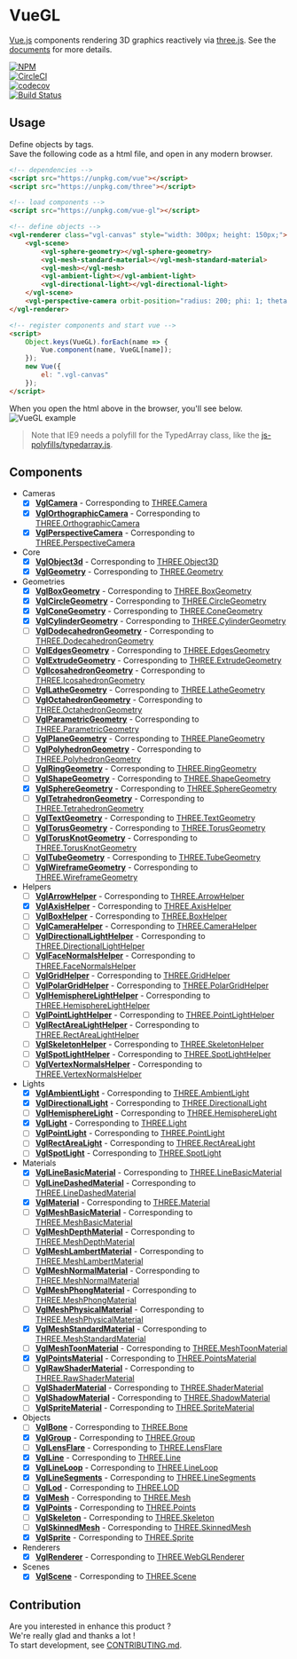 # VueGL
[Vue.js](https://vuejs.org/) components rendering 3D graphics reactively via [three.js](https://threejs.org/). See the [documents](https://vue-gl.github.io/vue-gl/) for more details.

[![NPM](https://nodei.co/npm/vue-gl.png?compact=true)](https://nodei.co/npm/vue-gl/)  
[![CircleCI](https://circleci.com/gh/vue-gl/vue-gl.svg?style=svg)](https://circleci.com/gh/vue-gl/vue-gl)  
[![codecov](https://codecov.io/gh/vue-gl/vue-gl/branch/master/graph/badge.svg)](https://codecov.io/gh/vue-gl/vue-gl)  
[![Build Status](https://saucelabs.com/browser-matrix/vuegl.svg)](https://saucelabs.com/beta/builds/8a544a31f8174ff28d19b5ad3f70c18c)
## Usage
Define objects by tags.  
Save the following code as a html file, and open in any modern browser.
```html
<!-- dependencies -->
<script src="https://unpkg.com/vue"></script>
<script src="https://unpkg.com/three"></script>

<!-- load components -->
<script src="https://unpkg.com/vue-gl"></script>

<!-- define objects -->
<vgl-renderer class="vgl-canvas" style="width: 300px; height: 150px;">
    <vgl-scene>
        <vgl-sphere-geometry></vgl-sphere-geometry>
        <vgl-mesh-standard-material></vgl-mesh-standard-material>
        <vgl-mesh></vgl-mesh>
        <vgl-ambient-light></vgl-ambient-light>
        <vgl-directional-light></vgl-directional-light>
    </vgl-scene>
    <vgl-perspective-camera orbit-position="radius: 200; phi: 1; theta: 1;"></vgl-perspective-camera>
</vgl-renderer>

<!-- register components and start vue -->
<script>
    Object.keys(VueGL).forEach(name => {
        Vue.component(name, VueGL[name]);
    });
    new Vue({
        el: ".vgl-canvas"
    });
</script>
```
When you open the html above in the browser, you'll see below.  
![VueGL example](https://www.evernote.com/shard/s42/sh/475e146b-d187-4abb-8793-09bf0561a295/c581691f3ea3f0f1603fdfb5467bf485/res/67489a93-c191-4da5-a353-a15d0120230c/2017-09-21-iloveimg-cropped.png?resizeSmall&width=832)

> Note that IE9 needs a polyfill for the TypedArray class, like the [js-polyfills/typedarray.js](https://github.com/inexorabletash/polyfill/blob/master/typedarray.js).
## Components
- Cameras
  - [x] **[VglCamera](src/vgl-camera.js)** - Corresponding to [THREE.Camera](https://threejs.org/docs/index.html#api/cameras/Camera)
  - [x] **[VglOrthographicCamera](src/vgl-orthographic-camera.js)** - Corresponding to [THREE.OrthographicCamera](https://threejs.org/docs/index.html#api/cameras/OrthographicCamera)
  - [x] **[VglPerspectiveCamera](src/vgl-perspective-camera.js)** - Corresponding to [THREE.PerspectiveCamera](https://threejs.org/docs/index.html#api/cameras/PerspectiveCamera)
- Core
  - [x] **[VglObject3d](src/vgl-object3d.js)** - Corresponding to [THREE.Object3D](https://threejs.org/docs/index.html#api/core/Object3D)
  - [x] **[VglGeometry](src/vgl-geometry.js)** - Corresponding to [THREE.Geometry](https://threejs.org/docs/index.html#api/core/Geometry)
- Geometries
  - [x] **[VglBoxGeometry](src/vgl-box-geometry.js)** - Corresponding to [THREE.BoxGeometry](https://threejs.org/docs/index.html#api/geometries/BoxGeometry)
  - [x] **[VglCircleGeometry](src/vgl-circle-geometry.js)** - Corresponding to [THREE.CircleGeometry](https://threejs.org/docs/index.html#api/geometries/CircleGeometry)
  - [x] **[VglConeGeometry](src/vgl-cone-geometry.js)** - Corresponding to [THREE.ConeGeometry](https://threejs.org/docs/index.html#api/geometries/ConeGeometry)
  - [x] **[VglCylinderGeometry](src/vgl-cylinder-geometry.js)** - Corresponding to [THREE.CylinderGeometry](https://threejs.org/docs/index.html#api/geometries/CylinderGeometry)
  - [ ] **[VglDodecahedronGeometry](src/vgl-dodecahedron-geometry.js)** - Corresponding to [THREE.DodecahedronGeometry](https://threejs.org/docs/index.html#api/geometries/DodecahedronGeometry)
  - [ ] **[VglEdgesGeometry](src/vgl-edges-geometry.js)** - Corresponding to [THREE.EdgesGeometry](https://threejs.org/docs/index.html#api/geometries/EdgesGeometry)
  - [ ] **[VglExtrudeGeometry](src/vgl-extrude-geometry.js)** - Corresponding to [THREE.ExtrudeGeometry](https://threejs.org/docs/index.html#api/geometries/ExtrudeGeometry)
  - [ ] **[VglIcosahedronGeometry](src/vgl-icosahedron-geometry.js)** - Corresponding to [THREE.IcosahedronGeometry](https://threejs.org/docs/index.html#api/geometries/IcosahedronGeometry)
  - [ ] **[VglLatheGeometry](src/vgl-lathe-geometry.js)** - Corresponding to [THREE.LatheGeometry](https://threejs.org/docs/index.html#api/geometries/LatheGeometry)
  - [ ] **[VglOctahedronGeometry](src/vgl-octahedron-geometry.js)** - Corresponding to [THREE.OctahedronGeometry](https://threejs.org/docs/index.html#api/geometries/OctahedronGeometry)
  - [ ] **[VglParametricGeometry](src/vgl-parametric-geometry.js)** - Corresponding to [THREE.ParametricGeometry](https://threejs.org/docs/index.html#api/geometries/ParametricGeometry)
  - [ ] **[VglPlaneGeometry](src/vgl-plane-geometry.js)** - Corresponding to [THREE.PlaneGeometry](https://threejs.org/docs/index.html#api/geometries/PlaneGeometry)
  - [ ] **[VglPolyhedronGeometry](src/vgl-polyhedron-geometry.js)** - Corresponding to [THREE.PolyhedronGeometry](https://threejs.org/docs/index.html#api/geometries/PolyhedronGeometry)
  - [ ] **[VglRingGeometry](src/vgl-ring-geometry.js)** - Corresponding to [THREE.RingGeometry](https://threejs.org/docs/index.html#api/geometries/RingGeometry)
  - [ ] **[VglShapeGeometry](src/vgl-shape-geometry.js)** - Corresponding to [THREE.ShapeGeometry](https://threejs.org/docs/index.html#api/geometries/ShapeGeometry)
  - [x] **[VglSphereGeometry](src/vgl-sphere-geometry.js)** - Corresponding to [THREE.SphereGeometry](https://threejs.org/docs/index.html#api/geometries/SphereGeometry)
  - [ ] **[VglTetrahedronGeometry](src/vgl-tetrahedron-geometry.js)** - Corresponding to [THREE.TetrahedronGeometry](https://threejs.org/docs/index.html#api/geometries/TetrahedronGeometry)
  - [ ] **[VglTextGeometry](src/vgl-text-geometry.js)** - Corresponding to [THREE.TextGeometry](https://threejs.org/docs/index.html#api/geometries/TextGeometry)
  - [ ] **[VglTorusGeometry](src/vgl-torus-geometry.js)** - Corresponding to [THREE.TorusGeometry](https://threejs.org/docs/index.html#api/geometries/TorusGeometry)
  - [ ] **[VglTorusKnotGeometry](src/vgl-torus-knot-geometry.js)** - Corresponding to [THREE.TorusKnotGeometry](https://threejs.org/docs/index.html#api/geometries/TorusKnotGeometry)
  - [ ] **[VglTubeGeometry](src/vgl-tube-geometry.js)** - Corresponding to [THREE.TubeGeometry](https://threejs.org/docs/index.html#api/geometries/TubeGeometry)
  - [ ] **[VglWireframeGeometry](src/vgl-wireframe-geometry.js)** - Corresponding to [THREE.WireframeGeometry](https://threejs.org/docs/index.html#api/geometries/WireframeGeometry)
- Helpers
  - [ ] **[VglArrowHelper](src/vgl-arrow-helper.js)** - Corresponding to [THREE.ArrowHelper](https://threejs.org/docs/index.html#api/helpers/ArrowHelper)
  - [x] **[VglAxisHelper](src/vgl-axis-helper.js)** - Corresponding to [THREE.AxisHelper](https://threejs.org/docs/index.html#api/helpers/AxisHelper)
  - [ ] **[VglBoxHelper](src/vgl-box-helper.js)** - Corresponding to [THREE.BoxHelper](https://threejs.org/docs/index.html#api/helpers/BoxHelper)
  - [ ] **[VglCameraHelper](src/vgl-camera-helper.js)** - Corresponding to [THREE.CameraHelper](https://threejs.org/docs/index.html#api/helpers/CameraHelper)
  - [ ] **[VglDirectionalLightHelper](src/vgl-directional-light-helper.js)** - Corresponding to [THREE.DirectionalLightHelper](https://threejs.org/docs/index.html#api/helpers/DirectionalLightHelper)
  - [ ] **[VglFaceNormalsHelper](src/vgl-face-normals-helper.js)** - Corresponding to [THREE.FaceNormalsHelper](https://threejs.org/docs/index.html#api/helpers/FaceNormalsHelper)
  - [ ] **[VglGridHelper](src/vgl-grid-helper.js)** - Corresponding to [THREE.GridHelper](https://threejs.org/docs/index.html#api/helpers/GridHelper)
  - [ ] **[VglPolarGridHelper](src/vgl-polar-grid-helper.js)** - Corresponding to [THREE.PolarGridHelper](https://threejs.org/docs/index.html#api/helpers/PolarGridHelper)
  - [ ] **[VglHemisphereLightHelper](src/vgl-hemisphere-light-helper.js)** - Corresponding to [THREE.HemisphereLightHelper](https://threejs.org/docs/index.html#api/helpers/HemisphereLightHelper)
  - [ ] **[VglPointLightHelper](src/vgl-point-light-helper.js)** - Corresponding to [THREE.PointLightHelper](https://threejs.org/docs/index.html#api/helpers/PointLightHelper)
  - [ ] **[VglRectAreaLightHelper](src/vgl-rect-area-light-helper.js)** - Corresponding to [THREE.RectAreaLightHelper](https://threejs.org/docs/index.html#api/helpers/RectAreaLightHelper)
  - [ ] **[VglSkeletonHelper](src/vgl-skeleton-helper.js)** - Corresponding to [THREE.SkeletonHelper](https://threejs.org/docs/index.html#api/helpers/SkeletonHelper)
  - [ ] **[VglSpotLightHelper](src/vgl-spot-light-helper.js)** - Corresponding to [THREE.SpotLightHelper](https://threejs.org/docs/index.html#api/helpers/SpotLightHelper)
  - [ ] **[VglVertexNormalsHelper](src/vgl-vertex-normals-helper.js)** - Corresponding to [THREE.VertexNormalsHelper](https://threejs.org/docs/index.html#api/helpers/VertexNormalsHelper)
- Lights
  - [x] **[VglAmbientLight](src/vgl-ambient-light.js)** - Corresponding to [THREE.AmbientLight](https://threejs.org/docs/index.html#api/lights/AmbientLight)
  - [x] **[VglDirectionalLight](src/vgl-directional-light.js)** - Corresponding to [THREE.DirectionalLight](https://threejs.org/docs/index.html#api/lights/DirectionalLight)
  - [ ] **[VglHemisphereLight](src/vgl-hemisphere-light.js)** - Corresponding to [THREE.HemisphereLight](https://threejs.org/docs/index.html#api/lights/HemisphereLight)
  - [x] **[VglLight](src/vgl-light.js)** - Corresponding to [THREE.Light](https://threejs.org/docs/index.html#api/lights/Light)
  - [ ] **[VglPointLight](src/vgl-point-light.js)** - Corresponding to [THREE.PointLight](https://threejs.org/docs/index.html#api/lights/PointLight)
  - [ ] **[VglRectAreaLight](src/vgl-rect-area-light.js)** - Corresponding to [THREE.RectAreaLight](https://threejs.org/docs/index.html#api/lights/RectAreaLight)
  - [ ] **[VglSpotLight](src/vgl-spot-light.js)** - Corresponding to [THREE.SpotLight](https://threejs.org/docs/index.html#api/lights/SpotLight)
- Materials
  - [x] **[VglLineBasicMaterial](src/vgl-line-basic-material.js)** - Corresponding to [THREE.LineBasicMaterial](https://threejs.org/docs/index.html#api/materials/LineBasicMaterial)
  - [ ] **[VglLineDashedMaterial](src/vgl-line-dashed-material.js)** - Corresponding to [THREE.LineDashedMaterial](https://threejs.org/docs/index.html#api/materials/LineDashedMaterial)
  - [x] **[VglMaterial](src/vgl-material.js)** - Corresponding to [THREE.Material](https://threejs.org/docs/index.html#api/materials/Material)
  - [ ] **[VglMeshBasicMaterial](src/vgl-mesh-basic-material.js)** - Corresponding to [THREE.MeshBasicMaterial](https://threejs.org/docs/index.html#api/materials/MeshBasicMaterial)
  - [ ] **[VglMeshDepthMaterial](src/vgl-mesh-depth-material.js)** - Corresponding to [THREE.MeshDepthMaterial](https://threejs.org/docs/index.html#api/materials/MeshDepthMaterial)
  - [ ] **[VglMeshLambertMaterial](src/vgl-mesh-lambert-material.js)** - Corresponding to [THREE.MeshLambertMaterial](https://threejs.org/docs/index.html#api/materials/MeshLambertMaterial)
  - [ ] **[VglMeshNormalMaterial](src/vgl-mesh-normal-material.js)** - Corresponding to [THREE.MeshNormalMaterial](https://threejs.org/docs/index.html#api/materials/MeshNormalMaterial)
  - [ ] **[VglMeshPhongMaterial](src/vgl-mesh-phong-material.js)** - Corresponding to [THREE.MeshPhongMaterial](https://threejs.org/docs/index.html#api/materials/MeshPhongMaterial)
  - [ ] **[VglMeshPhysicalMaterial](src/vgl-mesh-physical-material.js)** - Corresponding to [THREE.MeshPhysicalMaterial](https://threejs.org/docs/index.html#api/materials/MeshPhysicalMaterial)
  - [x] **[VglMeshStandardMaterial](src/vgl-mesh-standard-material.js)** - Corresponding to [THREE.MeshStandardMaterial](https://threejs.org/docs/index.html#api/materials/MeshStandardMaterial)
  - [ ] **[VglMeshToonMaterial](src/vgl-mesh-toon-material.js)** - Corresponding to [THREE.MeshToonMaterial](https://threejs.org/docs/index.html#api/materials/MeshToonMaterial)
  - [x] **[VglPointsMaterial](src/vgl-points-material.js)** - Corresponding to [THREE.PointsMaterial](https://threejs.org/docs/index.html#api/materials/PointsMaterial)
  - [ ] **[VglRawShaderMaterial](src/vgl-raw-shader-material.js)** - Corresponding to [THREE.RawShaderMaterial](https://threejs.org/docs/index.html#api/materials/RawShaderMaterial)
  - [ ] **[VglShaderMaterial](src/vgl-shader-material.js)** - Corresponding to [THREE.ShaderMaterial](https://threejs.org/docs/index.html#api/materials/ShaderMaterial)
  - [ ] **[VglShadowMaterial](src/vgl-shadow-material.js)** - Corresponding to [THREE.ShadowMaterial](https://threejs.org/docs/index.html#api/materials/ShadowMaterial)
  - [ ] **[VglSpriteMaterial](src/vgl-sprite-material.js)** - Corresponding to [THREE.SpriteMaterial](https://threejs.org/docs/index.html#api/materials/SpriteMaterial)
- Objects
  - [ ] **[VglBone](src/vgl-bone.js)** - Corresponding to [THREE.Bone](https://threejs.org/docs/index.html#api/objects/Bone)
  - [x] **[VglGroup](src/vgl-group.js)** - Corresponding to [THREE.Group](https://threejs.org/docs/index.html#api/objects/Group)
  - [ ] **[VglLensFlare](src/vgl-lens-flare.js)** - Corresponding to [THREE.LensFlare](https://threejs.org/docs/index.html#api/objects/LensFlare)
  - [x] **[VglLine](src/vgl-line.js)** - Corresponding to [THREE.Line](https://threejs.org/docs/index.html#api/objects/Line)
  - [x] **[VglLineLoop](src/vgl-line-loop.js)** - Corresponding to [THREE.LineLoop](https://threejs.org/docs/index.html#api/objects/LineLoop)
  - [x] **[VglLineSegments](src/vgl-line-segments.js)** - Corresponding to [THREE.LineSegments](https://threejs.org/docs/index.html#api/objects/LineSegments)
  - [ ] **[VglLod](src/vgl-lod.js)** - Corresponding to [THREE.LOD](https://threejs.org/docs/index.html#api/objects/LOD)
  - [x] **[VglMesh](src/vgl-mesh.js)** - Corresponding to [THREE.Mesh](https://threejs.org/docs/index.html#api/objects/Mesh)
  - [x] **[VglPoints](src/vgl-points.js)** - Corresponding to [THREE.Points](https://threejs.org/docs/index.html#api/objects/Points)
  - [ ] **[VglSkeleton](src/vgl-skeleton.js)** - Corresponding to [THREE.Skeleton](https://threejs.org/docs/index.html#api/objects/Skeleton)
  - [ ] **[VglSkinnedMesh](src/vgl-skinned-mesh.js)** - Corresponding to [THREE.SkinnedMesh](https://threejs.org/docs/index.html#api/objects/SkinnedMesh)
  - [x] **[VglSprite](src/vgl-sprite.js)** - Corresponding to [THREE.Sprite](https://threejs.org/docs/index.html#api/objects/Sprite)
- Renderers
  - [x] **[VglRenderer](src/vgl-renderer.js)** - Corresponding to [THREE.WebGLRenderer](https://threejs.org/docs/index.html#api/renderers/WebGLRenderer)
- Scenes
  - [x] **[VglScene](src/vgl-scene.js)** - Corresponding to [THREE.Scene](https://threejs.org/docs/index.html#api/scenes/Scene)
## Contribution
Are you interested in enhance this product ?  
We're really glad and thanks a lot !  
To start development, see [CONTRIBUTING.md](CONTRIBUTING.md).

